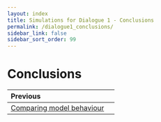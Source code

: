 ```yaml
---
layout: index
title: Simulations for Dialogue 1 - Conclusions
permalink: /dialogue1_conclusions/
sidebar_link: false
sidebar_sort_order: 99
---
```


# Conclusions

|Previous||
|:--- | ---:|
|[Comparing model behaviour](/dialogue1_comparison)||

